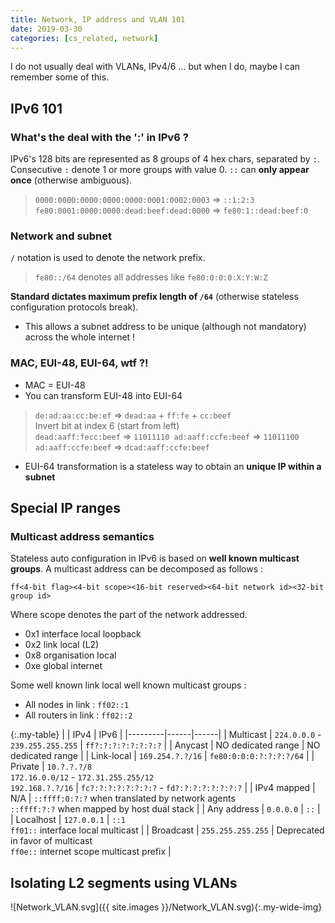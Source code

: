 ```yaml
---
title: Network, IP address and VLAN 101
date: 2019-03-30
categories: [cs_related, network]
---
```


I do not usually deal with VLANs, IPv4/6 ... but when I do, maybe I can remember some of this.

## IPv6 101

### What's the deal with the ':' in IPv6 ?

IPv6's 128 bits are represented as 8 groups of 4 hex chars, separated by `:`.
Consecutive `:` denote 1 or more groups with value 0. `::` can **only appear once** (otherwise ambiguous).
> `0000:0000:0000:0000:0000:0001:0002:0003` => `::1:2:3`  
> `fe80:0001:0000:0000:dead:beef:dead:0000` => `fe80:1::dead:beef:0`

### Network and subnet

`/` notation is used to denote the network prefix.
> `fe80::/64` denotes all addresses like `fe80:0:0:0:X:Y:W:Z`

**Standard dictates maximum prefix length of `/64`** (otherwise stateless configuration protocols break).
* This allows a subnet address to be unique (although not mandatory) across the whole internet !

### MAC, EUI-48, EUI-64, wtf ?!

* MAC = EUI-48
* You can transform EUI-48 into EUI-64
> `de:ad:aa:cc:be:ef` => `dead:aa` + `ff:fe` + `cc:beef`  
> Invert bit at index 6 (start from left)  
> `dead:aaff:fecc:beef` => `11011110 ad:aaff:ccfe:beef` => `11011100 ad:aaff:ccfe:beef` => `dcad:aaff:ccfe:beef`
* EUI-64 transformation is a stateless way to obtain an **unique IP within a subnet**

## Special IP ranges

### Multicast address semantics

Stateless auto configuration in IPv6 is based on **well known multicast groups**.
A multicast address can be decomposed as follows :

```
ff<4-bit flag><4-bit scope><16-bit reserved><64-bit network id><32-bit group id>
```

Where scope denotes the part of the network addressed.
* 0x1 interface local loopback
* 0x2 link local (L2)
* 0x8 organisation local
* 0xe global internet

Some well known link local well known multicast groups :
* All nodes in link : `ff02::1`
* All routers in link : `ff02::2`

{:.my-table}
|         | IPv4 | IPv6 |
|---------|------|------|
| Multicast | `224.0.0.0` - `239.255.255.255` | `ff?:?:?:?:?:?:?:?` |
| Anycast | NO dedicated range | NO dedicated range |
| Link-local | `169.254.?.?/16` | `fe80:0:0:0:?:?:?:?/64` |
| Private | `10.?.?.?/8`<br/>`172.16.0.0/12` - `172.31.255.255/12`<br/>`192.168.?.?/16` | `fc?:?:?:?:?:?:?:?` - `fd?:?:?:?:?:?:?:?` |
| IPv4 mapped | N/A | `::ffff:0:?:?` when translated by network agents<br/>`::ffff:?:?` when mapped by host dual stack |
| Any address | `0.0.0.0` | `::` |
| Localhost | `127.0.0.1` | `::1`<br/>`ff01::` interface local multicast |
| Broadcast | `255.255.255.255` | Deprecated in favor of multicast<br/>`ff0e::` internet scope multicast prefix |

## Isolating L2 segments using VLANs

![Network_VLAN.svg]({{ site.images }}/Network_VLAN.svg){:.my-wide-img}

